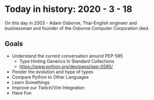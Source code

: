 Today in history: 2020 - 3 - 18
===============================

On this day in 2003 - Adam Osborne, Thai-English
engineer and businessman and founder of the
Osborne Computer Corporation died.

Goals
-----

- Understand the current conversation around PEP-585
  - Type Hinting Generics In Standard Collections
  - <https://www.python.org/dev/peps/pep-0585/>
- Ponder the evolution and hype of types
- Compare Python to Other Languages
- Learn Somethings
- Improve our Twitch/Vim Integration
- Have Fun
